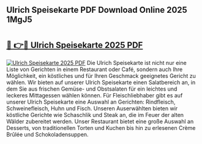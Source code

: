 ## Ulrich Speisekarte PDF Download Online 2025 1MgJ5

# <h2><a href="http://gcbbwr.nevu.top/?p=Ulrich+Speisekarte">🔗 👉🔴 Ulrich Speisekarte 2025 PDF</a></h2>

[![Ulrich Speisekarte 2025 PDF](https://i.imgur.com/dBaPXMq.png)](http://gcbbwr.nevu.top/?p=Ulrich+Speisekarte)
Die Ulrich Speisekarte ist nicht nur eine Liste von Gerichten in einem Restaurant oder Café, sondern auch Ihre Möglichkeit, ein köstliches und für Ihren Geschmack geeignetes Gericht zu wählen. Wir bieten auf unserer Ulrich Speisekarte einen Salatbereich an, in dem Sie aus frischen Gemüse- und Obstsalaten für ein leichtes und leckeres Mittagessen wählen können. Für Fleischliebhaber gibt es auf unserer Ulrich Speisekarte eine Auswahl an Gerichten: Rindfleisch, Schweinefleisch, Huhn und Fisch. Unseren Auserwählten bieten wir köstliche Gerichte wie Schaschlik und Steak an, die im Feuer der alten Wälder zubereitet werden. Unser Restaurant bietet eine große Auswahl an Desserts, von traditionellen Torten und Kuchen bis hin zu erlesenen Crème Brûlée und Schokoladensuppen.
